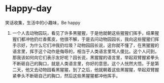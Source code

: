 # Happy-day
笑话收集，生活中的小趣味，Be happy

1. 一个人去动物园玩，看见了许多黑猩猩，于是他就朝这些猩猩们挥手，结果猩猩们都冲他扔烂香蕉皮，他很不解，于是去问动物园园长，我向这些猩猩们挥手示好，为什么它们冲我扔垃圾？动物园园长说，这你就不懂了，在黑猩猩的语言里，挥手这个动作是侮辱的，相当于人类语言里骂人傻比。这个人问到，那我该如何向它们表示友好呢？园长说，黑猩猩的语言里，举起双臂握紧拳头不断砸自己的胸口，就是人类语言里，你好的意思。这个人恍然大悟。于是第二天，他又去动物园看黑猩猩，到了之后，他就朝着这些黑猩猩，举起双臂握紧拳头不断砸自己的胸口，然后这些黑猩猩都冲他挥手。
